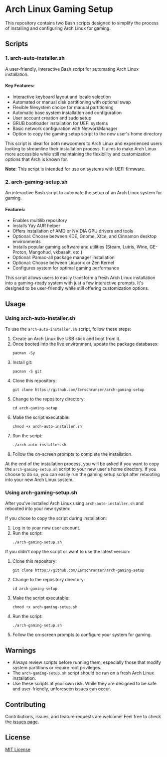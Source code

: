 # Arch Linux Gaming Setup

This repository contains two Bash scripts designed to simplify the process of installing and configuring Arch Linux for gaming.

## Scripts

### 1. arch-auto-installer.sh

A user-friendly, interactive Bash script for automating Arch Linux installation.

#### Key Features:
- Interactive keyboard layout and locale selection
- Automated or manual disk partitioning with optional swap
- Flexible filesystem choice for manual partitioning
- Automatic base system installation and configuration
- User account creation and sudo setup
- GRUB bootloader installation for UEFI systems
- Basic network configuration with NetworkManager
- Option to copy the gaming setup script to the new user's home directory

This script is ideal for both newcomers to Arch Linux and experienced users looking to streamline their installation process. It aims to make Arch Linux more accessible while still maintaining the flexibility and customization options that Arch is known for.

**Note**: This script is intended for use on systems with UEFI firmware.

### 2. arch-gaming-setup.sh

An interactive Bash script to automate the setup of an Arch Linux system for gaming.

#### Features:
- Enables multilib repository
- Installs Yay AUR helper
- Offers installation of AMD or NVIDIA GPU drivers and tools
- Optional: Choose between KDE, Gnome, Xfce, and Cinnamon desktop environments
- Installs popular gaming software and utilities (Steam, Lutris, Wine, GE-Proton, Mangohud, vkbasalt, etc.)
- Optional: Pamac-all package manager installation
- Optional: Choose between Liquorix or Zen Kernel
- Configures system for optimal gaming performance

This script allows users to easily transform a fresh Arch Linux installation into a gaming-ready system with just a few interactive prompts. It's designed to be user-friendly while still offering customization options.

## Usage

### Using arch-auto-installer.sh

To use the `arch-auto-installer.sh` script, follow these steps:

1. Create an Arch Linux live USB stick and boot from it.
2. Once booted into the live environment, update the package databases:
   ```
   pacman -Sy
   ```
3. Install git:
   ```
   pacman -S git
   ```
4. Clone this repository:
   ```
   git clone https://github.com/Zerschranzer/arch-gaming-setup
   ```
5. Change to the repository directory:
   ```
   cd arch-gaming-setup
   ```
6. Make the script executable:
   ```
   chmod +x arch-auto-installer.sh
   ```
7. Run the script:
   ```
   ./arch-auto-installer.sh
   ```
8. Follow the on-screen prompts to complete the installation.

At the end of the installation process, you will be asked if you want to copy the `arch-gaming-setup.sh` script to your new user's home directory. If you choose to do so, you can easily run the gaming setup script after rebooting into your new Arch Linux system.

### Using arch-gaming-setup.sh

After you've installed Arch Linux using `arch-auto-installer.sh` and rebooted into your new system:

If you chose to copy the script during installation:
1. Log in to your new user account.
2. Run the script:
   ```
   ./arch-gaming-setup.sh
   ```

If you didn't copy the script or want to use the latest version:
1. Clone this repository:
   ```
   git clone https://github.com/Zerschranzer/arch-gaming-setup
   ```
2. Change to the repository directory:
   ```
   cd arch-gaming-setup
   ```
3. Make the script executable:
   ```
   chmod +x arch-gaming-setup.sh
   ```
4. Run the script:
   ```
   ./arch-gaming-setup.sh
   ```

5. Follow the on-screen prompts to configure your system for gaming.

## Warnings

- Always review scripts before running them, especially those that modify system partitions or require root privileges.
- The `arch-gaming-setup.sh` script should be run on a fresh Arch Linux installation.
- Use these scripts at your own risk. While they are designed to be safe and user-friendly, unforeseen issues can occur.

## Contributing

Contributions, issues, and feature requests are welcome! Feel free to check the [issues page](https://github.com/Zerschranzer/arch-gaming-setup/issues).

## License

[MIT License](https://opensource.org/licenses/MIT)
